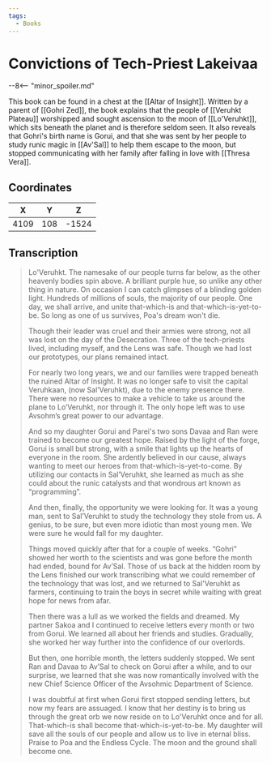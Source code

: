 ```yaml
---
tags:
  - Books
---
```

# Convictions of Tech-Priest Lakeivaa

--8<-- "minor_spoiler.md"

This book can be found in a chest at the [[Altar of Insight]]. Written by a parent of [[Gohri Zed]], the book explains that the people of [[Veruhkt Plateau]] worshipped and sought ascension to the moon of [[Lo'Veruhkt]], which sits beneath the planet and is therefore seldom seen. It also reveals that Gohri's birth name is Gorui, and that she was sent by her people to study runic magic in [[Av'Sal]] to help them escape to the moon, but stopped communicating with her family after falling in love with [[Thresa Vera]].

## Coordinates
| **X** | **Y** | **Z** |
| :---: | :---: | :---: |
| 4109  |  108  | -1524 |

## Transcription
> Lo'Veruhkt. The namesake of our people turns far below, as the other heavenly bodies spin above. A brilliant purple hue, so unlike any other thing in nature. On occasion I can catch glimpses of a blinding golden light. Hundreds of millions of souls, the majority of our people. One day, we shall arrive, and unite that-which-is and that-which-is-yet-to-be. So long as one of us survives, Poa's dream won't die.
>
> Though their leader was cruel and their armies were strong, not all was lost on the day of the Desecration. Three of the tech-priests lived, including myself, and the Lens was safe. Though we had lost our prototypes, our plans remained intact.
>
> For nearly two long years, we and our families were trapped beneath the ruined Altar of Insight. It was no longer safe to visit the capital Veruhkaan, (now Sal’Veruhkt), due to the enemy presence there. There were no resources to make a vehicle to take us around the plane to Lo’Veruhkt, nor through it. The only hope left was to use Avsohm’s great power to our advantage.
>
> And so my daughter Gorui and Parei's two sons Davaa and Ran were trained to become our greatest hope. Raised by the light of the forge, Gorui is small but strong, with a smile that lights up the hearts of everyone in the room. She ardently believed in our cause, always wanting to meet our heroes from that-which-is-yet-to-come. By utilizing our contacts in Sal’Veruhkt, she learned as much as she could about the runic catalysts and that wondrous art known as “programming”.
>
> And then, finally, the opportunity we were looking for. It was a young man, sent to Sal’Veruhkt to study the technology they stole from us. A genius, to be sure, but even more idiotic than most young men. We were sure he would fall for my daughter.
>
> Things moved quickly after that for a couple of weeks. “Gohri” showed her worth to the scientists and was gone before the month had ended, bound for Av’Sal. Those of us back at the hidden room by the Lens finished our work transcribing what we could remember of the technology that was lost, and we returned to Sal'Veruhkt as farmers, continuing to train the boys in secret while waiting with great hope for news from afar.
>
> Then there was a lull as we worked the fields and dreamed. My partner Sakoa and I continued to receive letters every month or two from Gorui. We learned all about her friends and studies.
Gradually, she worked her way further into the confidence of our overlords.
>
> But then, one horrible month, the letters suddenly stopped. We sent Ran and Davaa to Av’Sal to check on Gorui after a while, and to our surprise, we learned that she was now romantically involved with the new Chief Science Officer of the Avsohmic Department of Science.
>
> I was doubtful at first when Gorui first stopped sending letters, but now my fears are assuaged. I know that her destiny is to bring us through the great orb we now reside on to Lo'Veruhkt once and for all. That-which-is shall become that-which-is-yet-to-be. My daughter will save all the souls of our people and allow us to live in eternal bliss. Praise to Poa and the Endless Cycle. The moon and the ground shall become one.
